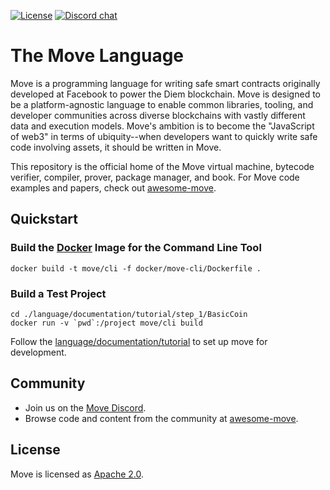 
[![License](https://img.shields.io/badge/license-Apache-green.svg)](LICENSE)
[![Discord chat](https://img.shields.io/discord/903339070925721652.svg?logo=discord&style=flat-square)](https://discord.gg/M95qX3KnG8)


# The Move Language

Move is a programming language for writing safe smart contracts originally developed at Facebook to power the Diem blockchain. Move is designed to be a platform-agnostic language to enable common libraries, tooling, and developer communities across diverse blockchains with vastly different data and execution models. Move's ambition is to become the "JavaScript of web3" in terms of ubiquity--when developers want to quickly write safe code involving assets, it should be written in Move.

This repository is the official home of the Move virtual machine, bytecode verifier, compiler, prover, package manager, and book. For Move code examples and papers, check out [awesome-move](https://github.com/MystenLabs/awesome-move).

## Quickstart

### Build the [Docker](https://www.docker.com/community/open-source/) Image for the Command Line Tool

```
docker build -t move/cli -f docker/move-cli/Dockerfile .
```

### Build a Test Project

```
cd ./language/documentation/tutorial/step_1/BasicCoin
docker run -v `pwd`:/project move/cli build
```

Follow the [language/documentation/tutorial](./language/documentation/tutorial/README.md) to set up move for development.

## Community

* Join us on the [Move Discord](https://discord.gg/cPUmhe24Mz).
* Browse code and content from the community at [awesome-move](https://github.com/MystenLabs/awesome-move).

## License

Move is licensed as [Apache 2.0](https://github.com/move-language/move/blob/main/LICENSE).
